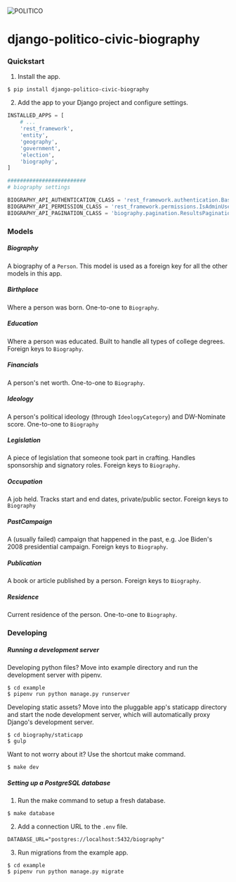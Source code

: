 ![POLITICO](https://rawgithub.com/The-Politico/src/master/images/logo/badge.png)

# django-politico-civic-biography

### Quickstart

1. Install the app.

  ```
  $ pip install django-politico-civic-biography
  ```

2. Add the app to your Django project and configure settings.

  ```python
  INSTALLED_APPS = [
      # ...
      'rest_framework',
      'entity',
      'geography',
      'government',
      'election',
      'biography',
  ]

  #########################
  # biography settings

  BIOGRAPHY_API_AUTHENTICATION_CLASS = 'rest_framework.authentication.BasicAuthentication' # default
  BIOGRAPHY_API_PERMISSION_CLASS = 'rest_framework.permissions.IsAdminUser' # default
  BIOGRAPHY_API_PAGINATION_CLASS = 'biography.pagination.ResultsPagination' # default
  ```

### Models

##### Biography

A biography of a `Person`. This model is used as a foreign key for all the other models in this app.

##### Birthplace

Where a person was born. One-to-one to `Biography`.

##### Education

Where a person was educated. Built to handle all types of college degrees. Foreign keys to `Biography`.

##### Financials

A person's net worth. One-to-one to `Biography`.

##### Ideology

A person's political ideology (through `IdeologyCategory`) and DW-Nominate score. One-to-one to `Biography`

##### Legislation

A piece of legislation that someone took part in crafting. Handles sponsorship and signatory roles. Foreign keys to `Biography`.

##### Occupation

A job held. Tracks start and end dates, private/public sector. Foreign keys to `Biography`

##### PastCampaign

A (usually failed) campaign that happened in the past, e.g. Joe Biden's 2008 presidential campaign. Foreign keys to `Biography`.

##### Publication

A book or article published by a person. Foreign keys to `Biography`.

##### Residence

Current residence of the person. One-to-one to `Biography`.

### Developing

##### Running a development server

Developing python files? Move into example directory and run the development server with pipenv.

  ```
  $ cd example
  $ pipenv run python manage.py runserver
  ```

Developing static assets? Move into the pluggable app's staticapp directory and start the node development server, which will automatically proxy Django's development server.

  ```
  $ cd biography/staticapp
  $ gulp
  ```

Want to not worry about it? Use the shortcut make command.

  ```
  $ make dev
  ```

##### Setting up a PostgreSQL database

1. Run the make command to setup a fresh database.

  ```
  $ make database
  ```

2. Add a connection URL to the `.env` file.

  ```
  DATABASE_URL="postgres://localhost:5432/biography"
  ```

3. Run migrations from the example app.

  ```
  $ cd example
  $ pipenv run python manage.py migrate
  ```
